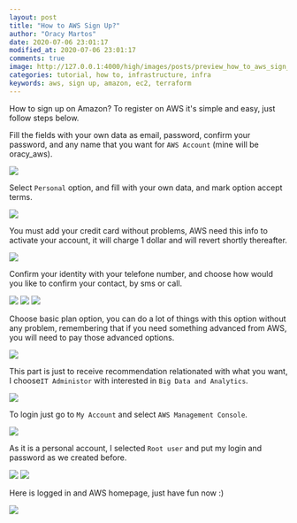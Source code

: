 ```yaml
---
layout: post
title: "How to AWS Sign Up?"
author: "Oracy Martos"
date: 2020-07-06 23:01:17
modified_at: 2020-07-06 23:01:17
comments: true
image: http://127.0.0.1:4000/high/images/posts/preview_how_to_aws_sign_up.png
categories: tutorial, how to, infrastructure, infra 
keywords: aws, sign up, amazon, ec2, terraform 
---
```


How to sign up on Amazon? To register on AWS it's simple and easy, just follow steps below.

Fill the fields with your own data as email, password, confirm your password, and any name that you want for `AWS Account` (mine will be oracy_aws).

<img src="{{site.baseurl}}/images/posts/aws_signup/1_aws_signup.png"/>

Select `Personal` option, and fill with your own data, and mark option accept terms.

<img src="{{site.baseurl}}/images/posts/aws_signup/2_aws_contact_information.png"/>

You must add your credit card without problems, AWS need this info to activate your account, it will charge 1 dollar and will revert shortly thereafter.

<img src="{{site.baseurl}}/images/posts/aws_signup/3_aws_payment_information.png"/>

Confirm your identity with your telefone number, and choose how would you like to confirm your contact, by sms or call.

<img src="{{site.baseurl}}/images/posts/aws_signup/4_confirm_identity.png"/>

<img src="{{site.baseurl}}/images/posts/aws_signup/5_confirm_identity.png"/>

<img src="{{site.baseurl}}/images/posts/aws_signup/6_confirm_identity.png"/>

Choose basic plan option, you can do a lot of things with this option without any problem, remembering that if you need something advanced from AWS, you will need to pay those advanced options.

<img src="{{site.baseurl}}/images/posts/aws_signup/7_select_plan.png"/>

This part is just to receive recommendation relationated with what you want, I choose`IT Administor` with interested in `Big Data and Analytics`.

<img src="{{site.baseurl}}/images/posts/aws_signup/8_personalize_experience.png"/>

To login just go to `My Account` and select `AWS Management Console`.

<img src="{{site.baseurl}}/images/posts/aws_signup/9_login.png"/>

As it is a personal account, I selected `Root user` and put my login and password as we created before.

<img src="{{site.baseurl}}/images/posts/aws_signup/10_login.png"/>
<img src="{{site.baseurl}}/images/posts/aws_signup/11_login.png"/>

Here is logged in and AWS homepage, just have fun now :)

<img src="{{site.baseurl}}/images/posts/aws_signup/12_homepage.png"/>
